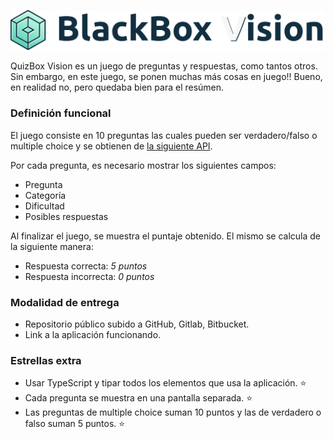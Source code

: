 ![BlackBox Vision](./assets/logo.png "BlackBox Vision")

QuizBox Vision es un juego de preguntas y respuestas, como tantos otros. Sin embargo, en este juego, se ponen muchas más cosas en juego!! Bueno, en realidad no, pero quedaba bien para el resúmen.

### Definición funcional
El juego consiste en 10 preguntas las cuales pueden ser verdadero/falso o multiple choice y se obtienen de [la siguiente API](https://opentdb.com/api.php?amount=10).

Por cada pregunta, es necesario mostrar los siguientes campos:
* Pregunta
* Categoría
* Dificultad
* Posibles respuestas

Al finalizar el juego, se muestra el puntaje obtenido. El mismo se calcula de la
siguiente manera:
* Respuesta correcta: *5 puntos*
* Respuesta incorrecta: *0 puntos*

### Modalidad de entrega
* Repositorio público subido a GitHub, Gitlab, Bitbucket.
* Link a la aplicación funcionando.

### Estrellas extra
* Usar TypeScript y tipar todos los elementos que usa la aplicación. ⭐️
* Cada pregunta se muestra en una pantalla separada. ⭐️
* Las preguntas de multiple choice suman 10 puntos y las de verdadero o falso suman 5 puntos. ⭐️